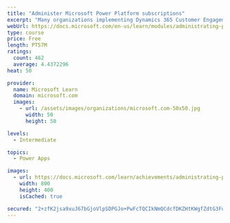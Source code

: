 ```yaml
---
title: "Administer Microsoft Power Platform subscriptions"
excerpt: "Many organizations implementing Dynamics 365 Customer Engagement apps on the Microsoft Power Platform are unaware of the amazing capabilities included with their subscription. By default, your subscription includes Microsoft Portals, Gamification, and Voice of the Customer surveys, in addition to technical capabilities like backup and restore, and integrated planning for updates and upgrades. This module focuses on showcasing the great default capabilities you have access to."
webUrl: https://docs.microsoft.com/en-us/learn/modules/administrating-power-platform-subscriptions/
type: course
price: Free
length: PT57M
ratings:
  count: 462
  average: 4.4372296
heat: 50

provider:
  name: Microsoft Learn
  domain: microsoft.com
  images:
    - url: /assets/images/organizations/microsoft.com-50x50.jpg
      width: 50
      height: 50

levels:
  - Intermediate

topics:
  - Power Apps

images:
  - url: https://docs.microsoft.com/learn/achievements/administrating-power-platform-subscriptions-social.png
    width: 800
    height: 400
    isCached: true

secured: "2+zfK2jsa9xuJ67bGjoVlpSDPGJo+PwFcTQCIkNmQCdcfDKZHtKWgfZdtG3Fua/O2qzThyuOjMrfOOqNnoCFtOMJe+6piN8LCJZJyZc/d6tHWn0lsNZdgi24YvTI2v1hUOt+56Hnpsv5JpmFNUdOrt2Qx5mzZJ+5qfobzLF/O5ouHhNjZXhrcQCPMllYxOGi8SVFk77ReE/hf3P+Am7yYrPCtPou4sYI2xIVTQIl4KCp436g2ZSYwhhqmCIDAnUGAe1YvGmWC0D9rQkJ4DBPh0po25VVS676MgCOmpUeDgdHRw9yaPnKM9ldOQ/pAY/iDtrbL0fSe/Tw7s5KDtK3yi/9MyAe11ArNmA0Pb1JVIei4fo63+6+cgwiP+Rc9k6WY8/wD92DNhOsFYE2UFSgNxyEPl9EgDPnOwPKbGPThRs=;6tfxZtyDOeTUg9+Kp/AxSw=="
---
```


